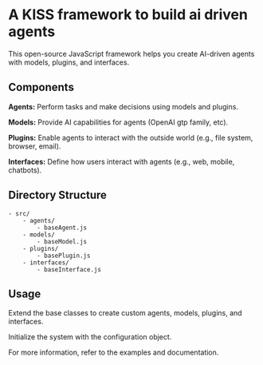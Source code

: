 # A KISS framework to build ai driven agents

This open-source JavaScript framework helps you create AI-driven agents with models, plugins, and interfaces.

## Components

**Agents:** Perform tasks and make decisions using models and plugins.

**Models:** Provide AI capabilities for agents (OpenAI gtp family, etc).

**Plugins:** Enable agents to interact with the outside world (e.g., file system, browser, email).

**Interfaces:** Define how users interact with agents (e.g., web, mobile, chatbots).

## Directory Structure
```
- src/
    - agents/
        - baseAgent.js
    - models/
        - baseModel.js
    - plugins/
        - basePlugin.js
    - interfaces/
        - baseInterface.js
```

## Usage

Extend the base classes to create custom agents, models, plugins, and interfaces.

Initialize the system with the configuration object.

For more information, refer to the examples and documentation.